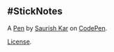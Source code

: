 #StickNotes
-----------


A [Pen](http://codepen.io/saurish/pen/MpgWrV) by [Saurish Kar](http://codepen.io/saurish) on [CodePen](http://codepen.io/).

[License](http://codepen.io/saurish/pen/MpgWrV/license).